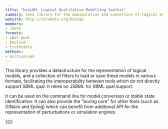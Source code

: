 ```yaml
---
title: "bioLQM: Logical Qualitative Modelling toolkit"
summary: Java library for the manipulation and conversion of logical models
website: http://colomoto.org/biolqm
members: 
- ibens
formats: 
- sbml-qual
- boolsim
- truthtable
methods:
- multivalued
---
```


This library provides a datastructure for the representation of logical models, and a collection of
filters to load or save these models in various formats, facilitating the interoperability between
tools which do not directly support SBML qual. It relies on JSBML for SBML qual support.

It can be used on the command line for model conversion or stable state identification.
It can also provide the "boring core" for other tools (such as GINsim and Epilog) which can benefit
from additional API for the representation of perturbations or simulation engines.

{{<ref Naldi2018c>}}



